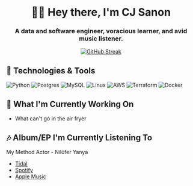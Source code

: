 <h1 align="center">👋🏿 Hey there, I'm CJ Sanon</h1>

<h3 align="center">A data and software engineer, voracious learner, and avid music listener.</h3>

<!--- <p align="center">
  <a href="https://linkedin.com/in/carlvin-sanon" target="blank">
    <img align="center" src="https://img.shields.io/static/v1?style=for-the-badge&message=LinkedIn&color=0A66C2&logo=LinkedIn&logoColor=FFFFFF&label=" alt="LinkedIn" />
  </a>
 </p>
 --->
 
<p class="rich-diff-level-zero" align="center">
  <a href="https://github-readme-streak-stats.herokuapp.com/?user=CJSanon&theme=dark&mode=daily">
    <img src="http://github-readme-streak-stats.herokuapp.com?user=CJSanon&theme=dark&mode=daily" alt="GitHub Streak" style="max-width:100%;">
   </a>
 </p>
 

## 🔧 Technologies & Tools
![Python](https://img.shields.io/badge/Python-3776AB?logo=python&logoColor=fff)
![Postgres](https://img.shields.io/badge/Postgres-%23316192.svg?logo=postgresql&logoColor=white)
![MySQL](https://img.shields.io/badge/-MySQL-4479A1?style=flat-square&logo=mysql&labelColor=4479A1&logoColor=FFF)
![Linux](https://img.shields.io/badge/Linux-FCC624?logo=linux&logoColor=black)
![AWS](https://img.shields.io/badge/AWS-%23FF9900.svg?logo=amazon-web-services&logoColor=white)
![Terraform](https://img.shields.io/badge/Terraform-7B42BC?style=flat&logo=terraform)
![Docker](https://img.shields.io/badge/Docker-2496ED?logo=docker&logoColor=fff)


## 🌱 What I'm Currently Working On

- What can't go in the air fryer

## 🎶 Album/EP I'm Currently Listening To
<p>My Method Actor - Nilüfer Yanya</p>

- [Tidal](https://tidal.com/browse/album/368529995?u)
- [Spotify](https://open.spotify.com/album/4BBVZgRsWeNVgGmub6LY3p?si=nLJwt6hNTJyFdddTLgXzUA)
- [Apple Music](https://music.apple.com/us/album/my-method-actor/1743430197)

